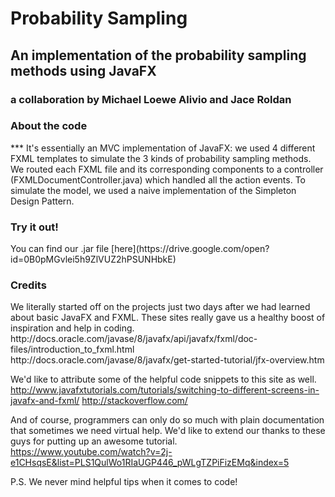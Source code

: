 <h1> Probability Sampling </h1>
<h2>An implementation of the probability sampling methods using JavaFX</h2>
<h3> a collaboration by Michael Loewe Alivio and Jace Roldan </h3>

<h3>About the code </h3>
***
It's essentially an MVC implementation of JavaFX: we used 4 different FXML templates to simulate the 3 kinds of probability sampling methods. We routed each FXML file and its corresponding components to a controller (FXMLDocumentController.java) which handled all the action events. To simulate the model, we used a naive implementation of the Simpleton Design Pattern.

<h3>Try it out!</h3>
You can find our .jar file [here](https://drive.google.com/open?id=0B0pMGvlei5h9ZlVUZ2hPSUNHbkE)

<h3> Credits </h3>
We literally started off on the projects just two days after we had learned about basic JavaFX and FXML.
These sites really gave us a healthy boost of inspiration and help in coding. <br />
http://docs.oracle.com/javase/8/javafx/api/javafx/fxml/doc-files/introduction_to_fxml.html <br />
http://docs.oracle.com/javase/8/javafx/get-started-tutorial/jfx-overview.htm <br />

We'd like to attribute some of the helpful code snippets to this site as well.<br />
http://www.javafxtutorials.com/tutorials/switching-to-different-screens-in-javafx-and-fxml/
http://stackoverflow.com/ <br />

And of course, programmers can only do so much with plain documentation that sometimes we need virtual help. We'd like to extend our thanks to these guys for putting up an awesome tutorial. <br />
https://www.youtube.com/watch?v=2j-e1CHsqsE&list=PLS1QulWo1RIaUGP446_pWLgTZPiFizEMq&index=5 <br />

P.S. We never mind helpful tips when it comes to code!
